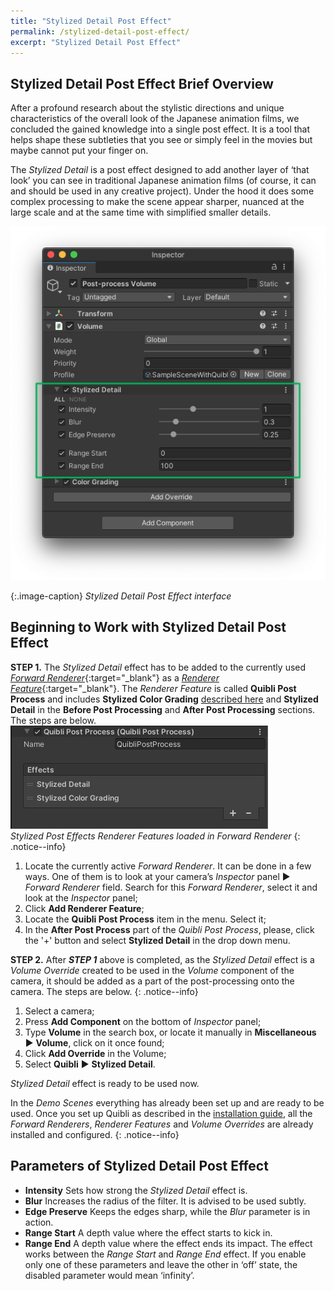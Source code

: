 ```yaml
---
title: "Stylized Detail Post Effect"
permalink: /stylized-detail-post-effect/
excerpt: "Stylized Detail Post Effect"
---
```


## Stylized Detail Post Effect Brief Overview
After a profound research about the stylistic directions and unique characteristics of the overall look of the Japanese animation films, we concluded the gained knowledge into a single post effect. It is a tool that helps shape these subtleties that you see or simply feel in the movies but maybe cannot put your finger on.

The _Stylized Detail_ is a post effect designed to add another layer of ‘that look’ you can see in traditional Japanese animation films (of course, it can and should be used in any creative project). Under the hood it does some complex processing to make the scene appear sharper, nuanced at the large scale and at the same time with simplified smaller details.

![Stylized Detail Post Effect interface](../assets/images/manual_images/quibli_stylized_detail_post_effect_interface.png)

{:.image-caption}
*Stylized Detail Post Effect interface*

## Beginning to Work with Stylized Detail Post Effect

**STEP 1.** The _Stylized Detail_ effect has to be added to the currently used [_Forward Renderer_](https://docs.unity3d.com/Packages/com.unity.render-pipelines.universal@11.0/manual/urp-forward-renderer.html){:target="_blank"} as a [_Renderer Feature_](https://docs.unity3d.com/Packages/com.unity.render-pipelines.universal@11.0/manual/urp-renderer-feature.html){:target="_blank"}. The _Renderer Feature_ is called **Quibli Post Process** and includes **Stylized Color Grading** [described here](../stylized-color-grading-post-effect) and **Stylized Detail** in the **Before Post Processing** and **After Post Processing** sections. The steps are below.  
![Stylized Post Effects Renderer Features loaded in Forward Renderer](../assets/images/manual_images/quibli_post_processing_renderer_features.png)  
*Stylized Post Effects Renderer Features loaded in Forward Renderer*
{: .notice--info}

  1. Locate the currently active _Forward Renderer_. It can be done in a few ways. One of them is to look at your camera’s _Inspector_ panel ▶ _Forward Renderer_ field. Search for this _Forward Renderer_, select it and look at the _Inspector_ panel;
  1. Click **Add Renderer Feature**;
  1. Locate the **Quibli Post Process** item in the menu. Select it;
  1. In the **After Post Process** part of the _Quibli Post Process_, please, click the '+' button and select **Stylized Detail** in the drop down menu.

**STEP 2.** After **_STEP 1_** above is completed, as the _Stylized Detail_ effect is a _Volume Override_ created to be used in the _Volume_ component of the camera, it should be added as a part of the post-processing onto the camera. The steps are below.
{: .notice--info}

  1. Select a camera;
  1. Press **Add Component** on the bottom of _Inspector_ panel;
  1. Type **Volume** in the search box, or locate it manually in **Miscellaneous** ▶ **Volume**, click on it once found;
  1. Click **Add Override** in the Volume;
  1. Select **Quibli** ▶ **Stylized Detail**.

_Stylized Detail_ effect is ready to be used now.

In the _Demo Scenes_ everything has already been set up and are ready to be used. Once you set up Quibli as described in the [installation guide](../installation), all the _Forward Renderers_, _Renderer Features_ and _Volume Overrides_ are already installed and configured.
{: .notice--info}

## Parameters of Stylized Detail Post Effect
- **Intensity** Sets how strong the _Stylized Detail_ effect is.
- **Blur** Increases the radius of the filter. It is advised to be used subtly.
- **Edge Preserve** Keeps the edges sharp, while the _Blur_ parameter is in action.
- **Range Start**  A depth value where the effect starts to kick in.
- **Range End** A depth value where the effect ends its impact. The effect works between the _Range Start_ and _Range End_ effect. If you enable only one of these parameters and leave the other in ‘off’ state, the disabled parameter would mean ‘infinity’.
